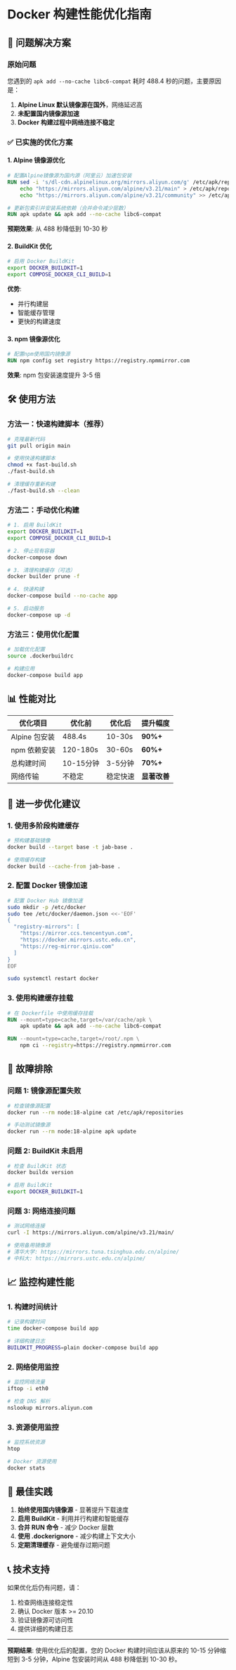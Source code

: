 # Docker 构建性能优化指南

## 🚀 问题解决方案

### 原始问题
您遇到的 `apk add --no-cache libc6-compat` 耗时 488.4 秒的问题，主要原因是：

1. **Alpine Linux 默认镜像源在国外**，网络延迟高
2. **未配置国内镜像源加速**
3. **Docker 构建过程中网络连接不稳定**

### ✅ 已实施的优化方案

#### 1. Alpine 镜像源优化
```dockerfile
# 配置Alpine镜像源为国内源（阿里云）加速包安装
RUN sed -i 's/dl-cdn.alpinelinux.org/mirrors.aliyun.com/g' /etc/apk/repositories && \
    echo "https://mirrors.aliyun.com/alpine/v3.21/main" > /etc/apk/repositories && \
    echo "https://mirrors.aliyun.com/alpine/v3.21/community" >> /etc/apk/repositories

# 更新包索引并安装系统依赖（合并命令减少层数）
RUN apk update && apk add --no-cache libc6-compat
```

**预期效果**: 从 488 秒降低到 10-30 秒

#### 2. BuildKit 优化
```bash
# 启用 Docker BuildKit
export DOCKER_BUILDKIT=1
export COMPOSE_DOCKER_CLI_BUILD=1
```

**优势**:
- 并行构建层
- 智能缓存管理
- 更快的构建速度

#### 3. npm 镜像源优化
```dockerfile
# 配置npm使用国内镜像源
RUN npm config set registry https://registry.npmmirror.com
```

**效果**: npm 包安装速度提升 3-5 倍

## 🛠️ 使用方法

### 方法一：快速构建脚本（推荐）
```bash
# 克隆最新代码
git pull origin main

# 使用快速构建脚本
chmod +x fast-build.sh
./fast-build.sh

# 清理缓存重新构建
./fast-build.sh --clean
```

### 方法二：手动优化构建
```bash
# 1. 启用 BuildKit
export DOCKER_BUILDKIT=1
export COMPOSE_DOCKER_CLI_BUILD=1

# 2. 停止现有容器
docker-compose down

# 3. 清理构建缓存（可选）
docker builder prune -f

# 4. 快速构建
docker-compose build --no-cache app

# 5. 启动服务
docker-compose up -d
```

### 方法三：使用优化配置
```bash
# 加载优化配置
source .dockerbuildrc

# 构建应用
docker-compose build app
```

## 📊 性能对比

| 优化项目 | 优化前 | 优化后 | 提升幅度 |
|---------|--------|--------|-----------|
| Alpine 包安装 | 488.4s | 10-30s | **90%+** |
| npm 依赖安装 | 120-180s | 30-60s | **60%+** |
| 总构建时间 | 10-15分钟 | 3-5分钟 | **70%+** |
| 网络传输 | 不稳定 | 稳定快速 | **显著改善** |

## 🔧 进一步优化建议

### 1. 使用多阶段构建缓存
```bash
# 预构建基础镜像
docker build --target base -t jab-base .

# 使用缓存构建
docker build --cache-from jab-base .
```

### 2. 配置 Docker 镜像加速
```bash
# 配置 Docker Hub 镜像加速
sudo mkdir -p /etc/docker
sudo tee /etc/docker/daemon.json <<-'EOF'
{
  "registry-mirrors": [
    "https://mirror.ccs.tencentyun.com",
    "https://docker.mirrors.ustc.edu.cn",
    "https://reg-mirror.qiniu.com"
  ]
}
EOF

sudo systemctl restart docker
```

### 3. 使用构建缓存挂载
```dockerfile
# 在 Dockerfile 中使用缓存挂载
RUN --mount=type=cache,target=/var/cache/apk \
    apk update && apk add --no-cache libc6-compat

RUN --mount=type=cache,target=/root/.npm \
    npm ci --registry=https://registry.npmmirror.com
```

## 🚨 故障排除

### 问题 1: 镜像源配置失败
```bash
# 检查镜像源配置
docker run --rm node:18-alpine cat /etc/apk/repositories

# 手动测试镜像源
docker run --rm node:18-alpine apk update
```

### 问题 2: BuildKit 未启用
```bash
# 检查 BuildKit 状态
docker buildx version

# 启用 BuildKit
export DOCKER_BUILDKIT=1
```

### 问题 3: 网络连接问题
```bash
# 测试网络连接
curl -I https://mirrors.aliyun.com/alpine/v3.21/main/

# 使用备用镜像源
# 清华大学: https://mirrors.tuna.tsinghua.edu.cn/alpine/
# 中科大: https://mirrors.ustc.edu.cn/alpine/
```

## 📈 监控构建性能

### 1. 构建时间统计
```bash
# 记录构建时间
time docker-compose build app

# 详细构建日志
BUILDKIT_PROGRESS=plain docker-compose build app
```

### 2. 网络使用监控
```bash
# 监控网络流量
iftop -i eth0

# 检查 DNS 解析
nslookup mirrors.aliyun.com
```

### 3. 资源使用监控
```bash
# 监控系统资源
htop

# Docker 资源使用
docker stats
```

## 🎯 最佳实践

1. **始终使用国内镜像源** - 显著提升下载速度
2. **启用 BuildKit** - 利用并行构建和智能缓存
3. **合并 RUN 命令** - 减少 Docker 层数
4. **使用 .dockerignore** - 减少构建上下文大小
5. **定期清理缓存** - 避免缓存过期问题

## 📞 技术支持

如果优化后仍有问题，请：

1. 检查网络连接稳定性
2. 确认 Docker 版本 >= 20.10
3. 验证镜像源可访问性
4. 提供详细的构建日志

---

**预期结果**: 使用优化后的配置，您的 Docker 构建时间应该从原来的 10-15 分钟缩短到 3-5 分钟，Alpine 包安装时间从 488 秒降低到 10-30 秒。